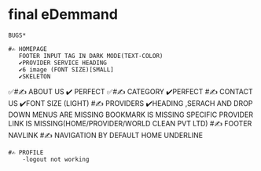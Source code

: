 # final eDemmand

    BUGS*
    
    #✍️ HOMEPAGE
       FOOTER INPUT TAG IN DARK MODE(TEXT-COLOR)
       ✔️PROVIDER SERVICE HEADING 
       ✔️6 image (FONT SIZE)[SMALL]
       ✔️SKELETON
  ✅#✍️ ABOUT US
       ✔️ PERFECT
  ✅#✍️ CATEGORY
       ✔️PERFECT
    #✍️ CONTACT US
       ✔️FONT SIZE (LIGHT)
    #✍️ PROVIDERS
        ✔️HEADING 
        ,SERACH AND DROP DOWN MENUS ARE MISSING
        BOOKMARK IS MISSING
        SPECIFIC PROVIDER LINK IS MISSING(HOME/PROVIDER/WORLD CLEAN PVT LTD)
    #✍️ FOOTER 
         NAVLINK
    #✍️  NAVIGATION
         BY DEFAULT HOME UNDERLINE
         
    #✍️ PROFILE 
        -logout not working
    
    

